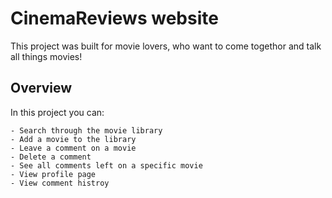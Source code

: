 # CinemaReviews website

This project was built for movie lovers, who want to come togethor and talk all things movies!

## Overview

In this project you can:

    - Search through the movie library
    - Add a movie to the library
    - Leave a comment on a movie
    - Delete a comment
    - See all comments left on a specific movie
    - View profile page
    - View comment histroy
